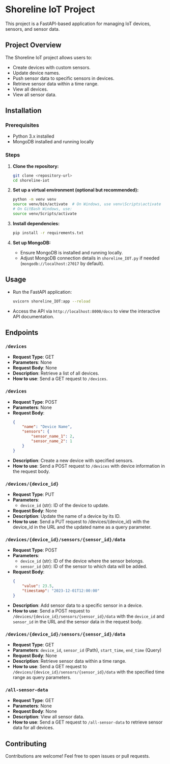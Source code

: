# Shoreline IoT Project

This project is a FastAPI-based application for managing IoT devices, sensors, and sensor data.

## Project Overview

The Shoreline IoT project allows users to:

- Create devices with custom sensors.
- Update device names.
- Push sensor data to specific sensors in devices.
- Retrieve sensor data within a time range.
- View all devices.
- View all sensor data.

## Installation

### Prerequisites

- Python 3.x installed
- MongoDB installed and running locally

### Steps

1. **Clone the repository:**

    ```bash
    git clone <repository-url>
    cd shoreline-iot
    ```

2. **Set up a virtual environment (optional but recommended):**

    ```bash
    python -m venv venv
    source venv/bin/activate  # On Windows, use venv\Scripts\activate
    # On GitBash Windows, use:
    source venv/Scripts/activate
    ```

3. **Install dependencies:**

    ```bash
    pip install -r requirements.txt
    ```

4. **Set up MongoDB:**
   
   - Ensure MongoDB is installed and running locally.
   - Adjust MongoDB connection details in `shoreline_IOT.py` if needed (`mongodb://localhost:27017` by default).

## Usage

- Run the FastAPI application:

    ```bash
    uvicorn shoreline_IOT:app --reload
    ```

- Access the API via `http://localhost:8000/docs` to view the interactive API documentation.

## Endpoints

### `/devices`

- **Request Type**: GET
- **Parameters**: None
- **Request Body**: None
- **Description**: Retrieve a list of all devices.
- **How to use**: Send a GET request to `/devices`.

### `/devices`

- **Request Type**: POST
- **Parameters**: None
- **Request Body**: 
    ```json
    {
        "name": "Device Name",
        "sensors": {
            "sensor_name_1": 2,
            "sensor_name_2": 1
        }
    }
    ```
- **Description**: Create a new device with specified sensors.
- **How to use**: Send a POST request to `/devices` with device information in the request body.

### `/devices/{device_id}`

- **Request Type**: PUT
- **Parameters**:
    - `device_id` (str): ID of the device to update.
- **Request Body**: None
- **Description**: Update the name of a device by its ID.
- **How to use**: Send a PUT request to /devices/{device_id} with the device_id in the URL and the updated name as a query parameter.

### `/devices/{device_id}/sensors/{sensor_id}/data`

- **Request Type**: POST
- **Parameters**:
    - `device_id` (str): ID of the device where the sensor belongs.
    - `sensor_id` (str): ID of the sensor to which data will be added.
- **Request Body**: 
    ```json
    {
        "value": 23.5,
        "timestamp": "2023-12-01T12:00:00"
    }
    ```
- **Description**: Add sensor data to a specific sensor in a device.
- **How to use**: Send a POST request to `/devices/{device_id}/sensors/{sensor_id}/data` with the `device_id` and `sensor_id` in the URL and the sensor data in the request body.

### `/devices/{device_id}/sensors/{sensor_id}/data`

- **Request Type**: GET
- **Parameters**: `device_id`, `sensor_id` (Path), `start_time`, `end_time` (Query)
- **Request Body**: None
- **Description**: Retrieve sensor data within a time range.
- **How to use**: Send a GET request to `/devices/{device_id}/sensors/{sensor_id}/data` with the specified time range as query parameters.

### `/all-sensor-data`

- **Request Type**: GET
- **Parameters**: None
- **Request Body**: None
- **Description**: View all sensor data.
- **How to use**: Send a GET request to `/all-sensor-data` to retrieve sensor data for all devices.

## Contributing

Contributions are welcome! Feel free to open issues or pull requests.
